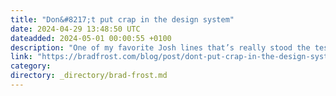 ```yaml
---
title: "Don&#8217;t put crap in the design system"
date: 2024-04-29 13:48:50 UTC
dateadded: 2024-05-01 00:00:55 +0100
description: "One of my favorite Josh lines that’s really stood the test of time and cuts through a lot of noise in a conversation: Don’t put crap in the design system. Josh Clark What is crap? Crap is rushed work, low-quality […]"
link: "https://bradfrost.com/blog/post/dont-put-crap-in-the-design-system/"
category:
directory: _directory/brad-frost.md
---
```

